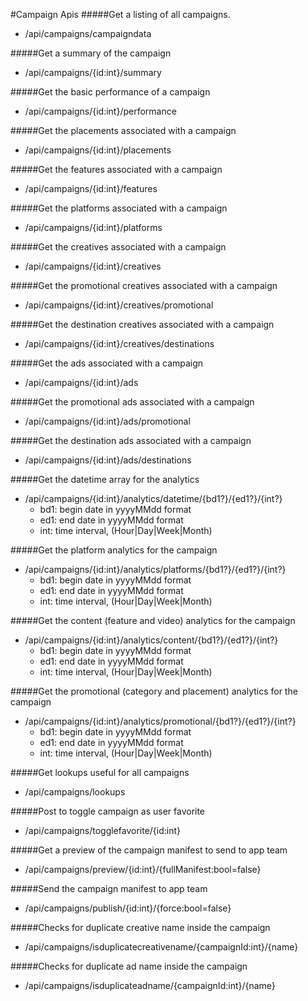 #Campaign Apis
#####Get a listing of all campaigns.
* /api/campaigns/campaigndata

#####Get a summary of the campaign
* /api/campaigns/{id:int}/summary

#####Get the basic performance of a campaign
* /api/campaigns/{id:int}/performance

#####Get the placements associated with a campaign
* /api/campaigns/{id:int}/placements

#####Get the features associated with a campaign
* /api/campaigns/{id:int}/features

#####Get the platforms associated with a campaign
* /api/campaigns/{id:int}/platforms

#####Get the creatives associated with a campaign
* /api/campaigns/{id:int}/creatives

#####Get the promotional creatives associated with a campaign
* /api/campaigns/{id:int}/creatives/promotional

#####Get the destination creatives associated with a campaign
* /api/campaigns/{id:int}/creatives/destinations

#####Get the ads associated with a campaign
* /api/campaigns/{id:int}/ads

#####Get the promotional ads associated with a campaign
* /api/campaigns/{id:int}/ads/promotional

#####Get the destination ads associated with a campaign
* /api/campaigns/{id:int}/ads/destinations

#####Get the datetime array for the analytics
* /api/campaigns/{id:int}/analytics/datetime/{bd1?}/{ed1?}/{int?}
  * bd1: begin date in yyyyMMdd format
  * ed1: end date in yyyyMMdd format
  * int: time interval, (Hour|Day|Week|Month)
  
#####Get the platform analytics for the campaign
* /api/campaigns/{id:int}/analytics/platforms/{bd1?}/{ed1?}/{int?}
  * bd1: begin date in yyyyMMdd format
  * ed1: end date in yyyyMMdd format
  * int: time interval, (Hour|Day|Week|Month)
  
#####Get the content (feature and video) analytics for the campaign
* /api/campaigns/{id:int}/analytics/content/{bd1?}/{ed1?}/{int?}
  * bd1: begin date in yyyyMMdd format
  * ed1: end date in yyyyMMdd format
  * int: time interval, (Hour|Day|Week|Month)
  
#####Get the promotional (category and placement) analytics for the campaign
* /api/campaigns/{id:int}/analytics/promotional/{bd1?}/{ed1?}/{int?}
  * bd1: begin date in yyyyMMdd format
  * ed1: end date in yyyyMMdd format
  * int: time interval, (Hour|Day|Week|Month)
  
#####Get lookups useful for all campaigns
* /api/campaigns/lookups

#####Post to toggle campaign as user favorite
* /api/campaigns/togglefavorite/{id:int}

#####Get a preview of the campaign manifest to send to app team
* /api/campaigns/preview/{id:int}/{fullManifest:bool=false}

#####Send the campaign manifest to app team
* /api/campaigns/publish/{id:int}/{force:bool=false}

#####Checks for duplicate creative name inside the campaign
* /api/campaigns/isduplicatecreativename/{campaignId:int}/{name}

#####Checks for duplicate ad name inside the campaign
* /api/campaigns/isduplicateadname/{campaignId:int}/{name}
